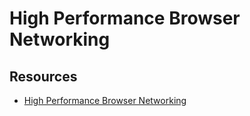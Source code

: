 # High Performance Browser Networking

## Resources

* [High Performance Browser Networking](https://book.douban.com/subject/25856314/)